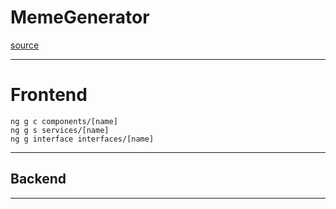 # MemeGenerator
[source](https://www.youtube.com/watch?v=EuJsvyFz2kA&ab_channel=OctAcademy)

--- ---

# Frontend

```comandline
ng g c components/[name]
ng g s services/[name]
ng g interface interfaces/[name]
```

--- ---

## Backend

--- ---